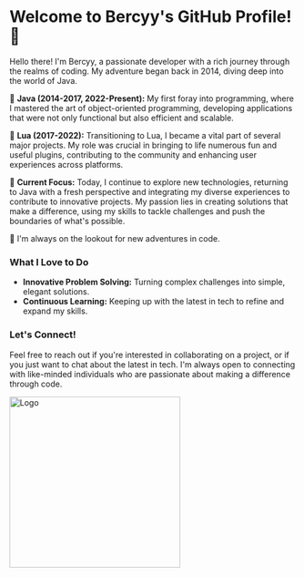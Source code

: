 # Welcome to Bercyy's GitHub Profile! 🌟

Hello there! I'm Bercyy, a passionate developer with a rich journey through the realms of coding. My adventure began back in 2014, diving deep into the world of Java. 

🔹 **Java  (2014-2017, 2022-Present):** My first foray into programming, where I mastered the art of object-oriented programming, developing applications that were not only functional but also efficient and scalable.

🔹 **Lua  (2017-2022):** Transitioning to Lua, I became a vital part of several major projects. My role was crucial in bringing to life numerous fun and useful plugins, contributing to the community and enhancing user experiences across platforms.

🔹 **Current Focus:** Today, I continue to explore new technologies, returning to Java with a fresh perspective and integrating my diverse experiences to contribute to innovative projects. My passion lies in creating solutions that make a difference, using my skills to tackle challenges and push the boundaries of what's possible.

🚀 I'm always on the lookout for new adventures in code. 

### What I Love to Do
- **Innovative Problem Solving:** Turning complex challenges into simple, elegant solutions.
- **Continuous Learning:** Keeping up with the latest in tech to refine and expand my skills.

### Let's Connect!
Feel free to reach out if you're interested in collaborating on a project, or if you just want to chat about the latest in tech. I'm always open to connecting with like-minded individuals who are passionate about making a difference through code.



<img src="https://i.imgur.com/f7ouzin.png" width = "300" height = "300" alt="Logo" align=left />
